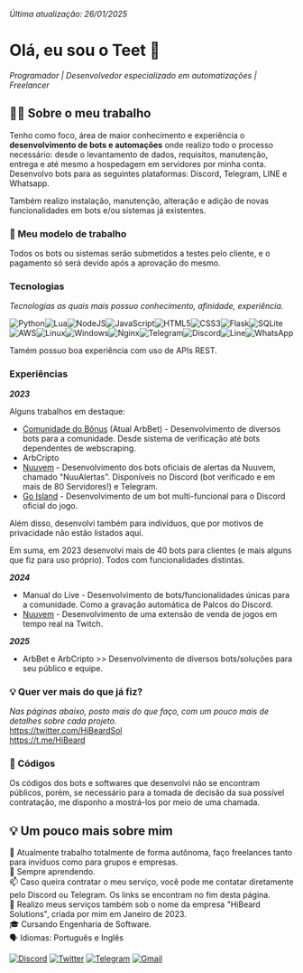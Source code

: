 <i>Última atualização: 26/01/2025</i>
# Olá, eu sou o Teet 👋

<i>Programador | Desenvolvedor especializado em automatizações | Freelancer</i>

## 👨‍💻 Sobre o meu trabalho

Tenho como foco, área de maior conhecimento e experiência o <b>desenvolvimento de bots e automações</b> onde realizo todo o processo necessário: desde o levantamento de dados, requisitos, manutenção, entrega e até mesmo a hospedagem em servidores por minha conta. Desenvolvo bots para as seguintes plataformas: Discord, Telegram, LINE e Whatsapp.

Também realizo instalação, manutenção, alteração e adição de novas funcionalidades em bots e/ou sistemas já existentes.


### 🎯 Meu modelo de trabalho

Todos os bots ou sistemas serão submetidos a testes pelo cliente, e o pagamento só será devido após a aprovação do mesmo.

### Tecnologias
<i>Tecnologias as quais mais possuo conhecimento, afinidade, experiência.</i>

![Python](https://img.shields.io/badge/python-3670A0?style=for-the-badge&logo=python&logoColor=ffdd54)![Lua](https://img.shields.io/badge/lua-%232C2D72.svg?style=for-the-badge&logo=lua&logoColor=white)![NodeJS](https://img.shields.io/badge/node.js-6DA55F?style=for-the-badge&logo=node.js&logoColor=white)![JavaScript](https://img.shields.io/badge/javascript-%23323330.svg?style=for-the-badge&logo=javascript&logoColor=%23F7DF1E)![HTML5](https://img.shields.io/badge/html5-%23E34F26.svg?style=for-the-badge&logo=html5&logoColor=white)![CSS3](https://img.shields.io/badge/css3-%231572B6.svg?style=for-the-badge&logo=css3&logoColor=white)![Flask](https://img.shields.io/badge/flask-%23000.svg?style=for-the-badge&logo=flask&logoColor=white)![SQLite](https://img.shields.io/badge/sqlite-%2307405e.svg?style=for-the-badge&logo=sqlite&logoColor=white)![AWS](https://img.shields.io/badge/AWS-%23FF9900.svg?style=for-the-badge&logo=amazon-aws&logoColor=white)![Linux](https://img.shields.io/badge/Linux-FCC624?style=for-the-badge&logo=linux&logoColor=black)![Windows](https://img.shields.io/badge/Windows-0078D6?style=for-the-badge&logo=windows&logoColor=white)![Nginx](https://img.shields.io/badge/nginx-%23009639.svg?style=for-the-badge&logo=nginx&logoColor=white)![Telegram](https://img.shields.io/badge/Telegram-2CA5E0?style=for-the-badge&logo=telegram&logoColor=white)![Discord](https://img.shields.io/badge/Discord-%235865F2.svg?style=for-the-badge&logo=discord&logoColor=white)![Line](https://img.shields.io/badge/Line-00C300?style=for-the-badge&logo=line&logoColor=white)![WhatsApp](https://img.shields.io/badge/WhatsApp-25D366?style=for-the-badge&logo=whatsapp&logoColor=white)

Tamém possuo boa experiência com uso de APIs REST.

### Experiências
<i><b>2023</b></i>

Alguns trabalhos em destaque:

- <a href="https://discord.gg/comunidadedobonus">Comunidade do Bônus</a> (Atual ArbBet) -
   Desenvolvimento de diversos bots para a comunidade. Desde sistema de verificação até bots dependentes de webscraping.<br>
- ArbCripto
- <a href="https://nuuvem.com.br">Nuuvem</a> - 
   Desenvolvimento dos bots oficiais de alertas da Nuuvem, chamado "NuuAlertas". Disponíveis no Discord (bot verificado e em mais de 80 Servidores!) e Telegram.<br>
- <a href="https://discord.gg/go-island">Go Island</a> - Desenvolvimento de um bot multi-funcional para o Discord oficial do jogo.<br>

 Além disso, desenvolvi também para indivíduos, que por motivos de privacidade não estão listados aqui.<br>

 Em suma, em 2023 desenvolvi mais de 40 bots para clientes (e mais alguns que fiz para uso próprio). Todos com funcionalidades distintas.

 <i><b>2024</b></i>
- <a>Manual do Live</a> -
   Desenvolvimento de bots/funcionalidades únicas para a comunidade. Como a gravação automática de Palcos do Discord.<br>
- <a href="https://nuuvem.com.br">Nuuvem</a> -
   Desenvolvimento de uma extensão de venda de jogos em tempo real na Twitch.<br>


<i><b>2025</b></i>
  - ArbBet e ArbCripto >>  Desenvolvimento de diversos bots/soluções para seu público e equipe.


 ### 💡 Quer ver mais do que já fiz? 
<i>Nas páginas abaixo, posto mais do que faço, com um pouco mais de detalhes sobre cada projeto.</i><br>
https://twitter.com/HiBeardSol<br>
https://t.me/HiBeard

 ### 📄 Códigos

Os códigos dos bots e softwares que desenvolvi não se encontram públicos, porém, se necessário para a tomada de decisão da sua possível contratação, me disponho a mostrá-los por meio de uma chamada. 

## 💡 Um pouco mais sobre mim

🔭 Atualmente trabalho totalmente de forma autônoma, faço freelances tanto para invíduos como para grupos e empresas.<br>
🌱 Sempre aprendendo.<br>
📫 Caso queira contratar o meu serviço, você pode me contatar diretamente pelo Discord ou Telegram. Os links se encontram no fim desta página.<br>
🏢 Realizo meus serviços também sob o nome da empresa "HiBeard Solutions", criada por mim em Janeiro de 2023.<br>
🎓 Cursando Engenharia de Software.<br>
🗣️ Idiomas: Português e Inglês

<a href="https://discordapp.com/users/464114658886942730">![Discord](https://img.shields.io/badge/Discord-%235865F2.svg?style=for-the-badge&logo=discord&logoColor=white)</a>
<a href="https://twitter.com/TeetObeard">![Twitter](https://img.shields.io/badge/Twitter-%231DA1F2.svg?style=for-the-badge&logo=Twitter&logoColor=white)</a>
<a href="https://t.me/TeetObeard">![Telegram](https://img.shields.io/badge/Telegram-2CA5E0?style=for-the-badge&logo=telegram&logoColor=white)</a>
<a href="mailto:teetobeard@gmail.com">![Gmail](https://img.shields.io/badge/Gmail-D14836?style=for-the-badge&logo=gmail&logoColor=white)</a>
